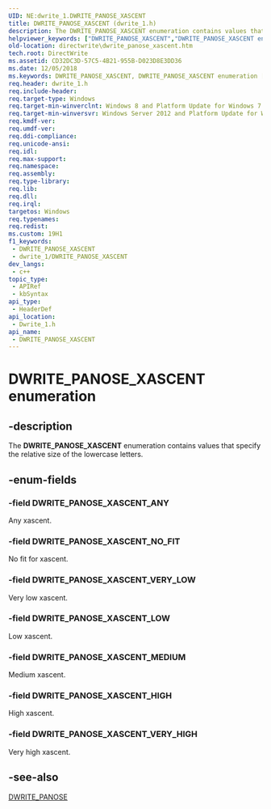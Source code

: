 ```yaml
---
UID: NE:dwrite_1.DWRITE_PANOSE_XASCENT
title: DWRITE_PANOSE_XASCENT (dwrite_1.h)
description: The DWRITE_PANOSE_XASCENT enumeration contains values that specify the relative size of the lowercase letters.
helpviewer_keywords: ["DWRITE_PANOSE_XASCENT","DWRITE_PANOSE_XASCENT enumeration [Direct Write]","DWRITE_PANOSE_XASCENT_ANY","DWRITE_PANOSE_XASCENT_HIGH","DWRITE_PANOSE_XASCENT_LOW","DWRITE_PANOSE_XASCENT_MEDIUM","DWRITE_PANOSE_XASCENT_NO_FIT","DWRITE_PANOSE_XASCENT_VERY_HIGH","DWRITE_PANOSE_XASCENT_VERY_LOW","directwrite.dwrite_panose_xascent","dwrite_1/DWRITE_PANOSE_XASCENT","dwrite_1/DWRITE_PANOSE_XASCENT_ANY","dwrite_1/DWRITE_PANOSE_XASCENT_HIGH","dwrite_1/DWRITE_PANOSE_XASCENT_LOW","dwrite_1/DWRITE_PANOSE_XASCENT_MEDIUM","dwrite_1/DWRITE_PANOSE_XASCENT_NO_FIT","dwrite_1/DWRITE_PANOSE_XASCENT_VERY_HIGH","dwrite_1/DWRITE_PANOSE_XASCENT_VERY_LOW"]
old-location: directwrite\dwrite_panose_xascent.htm
tech.root: DirectWrite
ms.assetid: CD32DC3D-57C5-4B21-955B-D023D8E3DD36
ms.date: 12/05/2018
ms.keywords: DWRITE_PANOSE_XASCENT, DWRITE_PANOSE_XASCENT enumeration [Direct Write], DWRITE_PANOSE_XASCENT_ANY, DWRITE_PANOSE_XASCENT_HIGH, DWRITE_PANOSE_XASCENT_LOW, DWRITE_PANOSE_XASCENT_MEDIUM, DWRITE_PANOSE_XASCENT_NO_FIT, DWRITE_PANOSE_XASCENT_VERY_HIGH, DWRITE_PANOSE_XASCENT_VERY_LOW, directwrite.dwrite_panose_xascent, dwrite_1/DWRITE_PANOSE_XASCENT, dwrite_1/DWRITE_PANOSE_XASCENT_ANY, dwrite_1/DWRITE_PANOSE_XASCENT_HIGH, dwrite_1/DWRITE_PANOSE_XASCENT_LOW, dwrite_1/DWRITE_PANOSE_XASCENT_MEDIUM, dwrite_1/DWRITE_PANOSE_XASCENT_NO_FIT, dwrite_1/DWRITE_PANOSE_XASCENT_VERY_HIGH, dwrite_1/DWRITE_PANOSE_XASCENT_VERY_LOW
req.header: dwrite_1.h
req.include-header: 
req.target-type: Windows
req.target-min-winverclnt: Windows 8 and Platform Update for Windows 7 [desktop apps only]
req.target-min-winversvr: Windows Server 2012 and Platform Update for Windows Server 2008 R2 [desktop apps only]
req.kmdf-ver: 
req.umdf-ver: 
req.ddi-compliance: 
req.unicode-ansi: 
req.idl: 
req.max-support: 
req.namespace: 
req.assembly: 
req.type-library: 
req.lib: 
req.dll: 
req.irql: 
targetos: Windows
req.typenames: 
req.redist: 
ms.custom: 19H1
f1_keywords:
 - DWRITE_PANOSE_XASCENT
 - dwrite_1/DWRITE_PANOSE_XASCENT
dev_langs:
 - c++
topic_type:
 - APIRef
 - kbSyntax
api_type:
 - HeaderDef
api_location:
 - Dwrite_1.h
api_name:
 - DWRITE_PANOSE_XASCENT
---
```


# DWRITE_PANOSE_XASCENT enumeration


## -description

The <b>DWRITE_PANOSE_XASCENT</b> enumeration contains values that specify the relative size of the lowercase letters.

## -enum-fields

### -field DWRITE_PANOSE_XASCENT_ANY

Any xascent.

### -field DWRITE_PANOSE_XASCENT_NO_FIT

No fit for xascent.

### -field DWRITE_PANOSE_XASCENT_VERY_LOW

Very low xascent.

### -field DWRITE_PANOSE_XASCENT_LOW

Low xascent.

### -field DWRITE_PANOSE_XASCENT_MEDIUM

Medium xascent.

### -field DWRITE_PANOSE_XASCENT_HIGH

High xascent.

### -field DWRITE_PANOSE_XASCENT_VERY_HIGH

Very high xascent.

## -see-also

<a href="/windows/win32/api/dwrite_1/ns-dwrite_1-dwrite_panose">DWRITE_PANOSE</a>

